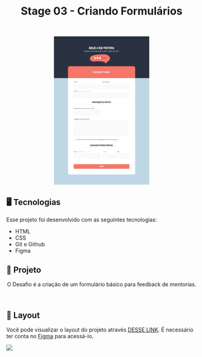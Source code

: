 <h1 align="center"> Stage 03 - Criando Formulários</h1>

<br />

<p align="center">
  <img alt="layout desafio criando formulários" src="images/layout.jpg" width="50%">
</p>

## 🖥️ Tecnologias

Esse projeto foi desenvolvido com as seguintes tecnologias:

- HTML
- CSS
- Git e Github
- Figma

## 📂 Projeto

<p align="center">
  O Desafio é a criação de um formulário básico para feedback de mentorias.
</p>

<br/>

## 🔖 Layout

Você pode visualizar o layout do projeto através [DESSE LINK](https://www.figma.com/file/fnZyJHs7eqNFAA7tUrKcsD/Stage-03---Formul%C3%A1rio-avan%C3%A7ado/duplicate). É necessário ter conta no [Figma](https://figma.com) para acessá-lo.

<div>
  <img align="centeer" alt"FIGMA" height="30" widht"40" src="https://cdn.jsdelivr.net/gh/devicons/devicon/icons/figma/figma-original.svg"/>
</div>
